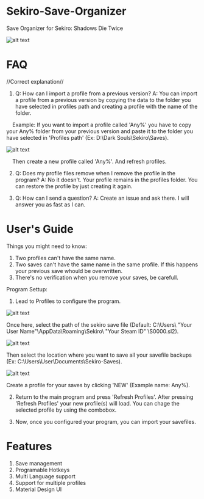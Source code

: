 # Sekiro-Save-Organizer
Save Organizer for Sekiro: Shadows Die Twice 

![alt text](https://github.com/PapaElGunmen/Sekiro-Save-Organizer/blob/master/SSO.png)

# FAQ
//Correct explanation//
1. Q: How can I import a profile from a previous version? A: You can import a profile from a previous version by copying the data to the folder you have selected in profiles path and creating a profile with the name of the folder. 

&nbsp;&nbsp;&nbsp; Example: If you want to import a profile called 'Any%' you have to copy your Any% folder from your previous version and paste it to the folder you have selected in 'Profiles path' (Ex: D:\Dark Souls\Sekiro\Saves). 

![alt text](https://github.com/PapaElGunmen/Sekiro-Save-Organizer/blob/master/profilepath.png) 

&nbsp;&nbsp;&nbsp; Then create a new profile called 'Any%'. And refresh profiles.

2. Q: Does my profile files remove when I remove the profile in the program? A: No it doesn't. Your profile remains in the profiles folder. You can restore the profile by just creating it again.

3. Q: How can I send a question? A: Create an issue and ask there. I will answer you as fast as I can. 

# User's Guide
Things you might need to know:
1. Two profiles can't have the same name.
2. Two saves can't have the same name in the same profile. If this happens your previous save whould be overwritten.
3. There's no verification when you remove your saves, be carefull.


Program Settup:
1. Lead to Profiles to configure the program. 

  ![alt text](https://github.com/PapaElGunmen/Sekiro-Save-Organizer/blob/master/profiles.png)

  Once here, select the path of the sekiro save file (Default: C:\Users\ "Your User Name"\AppData\Roaming\Sekiro\ "Your Steam ID"   \S0000.sl2). 

  ![alt text](https://github.com/PapaElGunmen/Sekiro-Save-Organizer/blob/master/savefilepath.png)

  Then select the location where you want to save all your savefile backups (Ex: C:\Users\User\Documents\Sekiro-Saves).

  ![alt text](https://github.com/PapaElGunmen/Sekiro-Save-Organizer/blob/master/profilepath.png)

  Create a profile for your saves by clicking 'NEW' (Example name: Any%).

2. Return to the main program and press 'Refresh Profiles'. After pressing 'Refresh Profiles' your new profile(s) will load. You can chage the selected profile by using the combobox.

3. Now, once you configured your program, you can import your savefiles.

# Features
1. Save management
2. Programable Hotkeys
3. Multi Language support
4. Support for multiple profiles
5. Material Design UI
